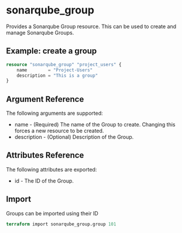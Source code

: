 # sonarqube_group

Provides a Sonarqube Group resource. This can be used to create and manage Sonarqube Groups.

## Example: create a group

```terraform
resource "sonarqube_group" "project_users" {
    name        = "Project-Users"
    description = "This is a group"
}
```

## Argument Reference

The following arguments are supported:

- name - (Required) The name of the Group to create. Changing this forces a new resource to be created.
- description - (Optional) Description of the Group.

## Attributes Reference

The following attributes are exported:

- id - The ID of the Group.

## Import

Groups can be imported using their ID

```terraform
terraform import sonarqube_group.group 101
```
